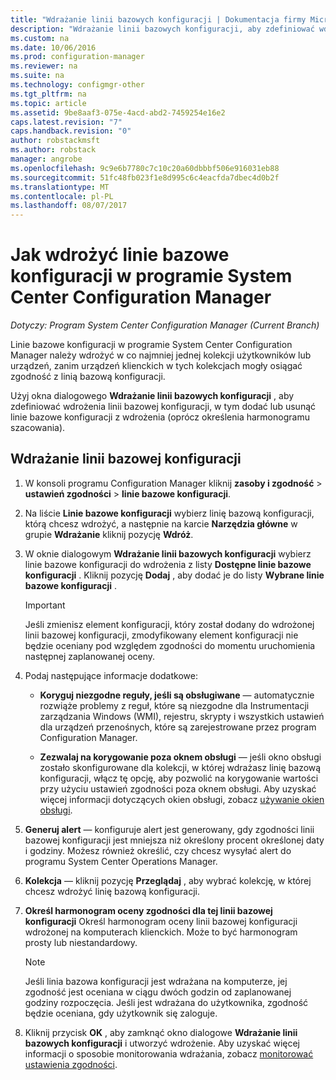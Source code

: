 ```yaml
---
title: "Wdrażanie linii bazowych konfiguracji | Dokumentacja firmy Microsoft"
description: "Wdrażanie linii bazowych konfiguracji, aby zdefiniować wdrożenia linii bazowej konfiguracji, a także dodać lub usunąć linie bazowe konfiguracji z wdrożenia."
ms.custom: na
ms.date: 10/06/2016
ms.prod: configuration-manager
ms.reviewer: na
ms.suite: na
ms.technology: configmgr-other
ms.tgt_pltfrm: na
ms.topic: article
ms.assetid: 9be8aaf3-075e-4acd-abd2-7459254e16e2
caps.latest.revision: "7"
caps.handback.revision: "0"
author: robstackmsft
ms.author: robstack
manager: angrobe
ms.openlocfilehash: 9c9e6b7780c7c10c20a60dbbbf506e916031eb88
ms.sourcegitcommit: 51fc48fb023f1e8d995c6c4eacfda7dbec4d0b2f
ms.translationtype: MT
ms.contentlocale: pl-PL
ms.lasthandoff: 08/07/2017
---
```

# <a name="how-to-deploy-configuration-baselines-in-system-center-configuration-manager"></a>Jak wdrożyć linie bazowe konfiguracji w programie System Center Configuration Manager

*Dotyczy: Program System Center Configuration Manager (Current Branch)*

Linie bazowe konfiguracji w programie System Center Configuration Manager należy wdrożyć w co najmniej jednej kolekcji użytkowników lub urządzeń, zanim urządzeń klienckich w tych kolekcjach mogły osiągać zgodność z linią bazową konfiguracji.  

Użyj okna dialogowego **Wdrażanie linii bazowych konfiguracji** , aby zdefiniować wdrożenia linii bazowej konfiguracji, w tym dodać lub usunąć linie bazowe konfiguracji z wdrożenia (oprócz określenia harmonogramu szacowania).  

## <a name="deploy-a-configuration-baseline"></a>Wdrażanie linii bazowej konfiguracji  

1.  W konsoli programu Configuration Manager kliknij **zasoby i zgodność** > **ustawień zgodności** > **linie bazowe konfiguracji**.  

3.  Na liście **Linie bazowe konfiguracji** wybierz linię bazową konfiguracji, którą chcesz wdrożyć, a następnie na karcie **Narzędzia główne** w grupie **Wdrażanie** kliknij pozycję **Wdróż**.  

4.  W oknie dialogowym **Wdrażanie linii bazowych konfiguracji** wybierz linie bazowe konfiguracji do wdrożenia z listy **Dostępne linie bazowe konfiguracji** . Kliknij pozycję **Dodaj** , aby dodać je do listy **Wybrane linie bazowe konfiguracji** .  

    > [!IMPORTANT]  
    >  Jeśli zmienisz element konfiguracji, który został dodany do wdrożonej linii bazowej konfiguracji, zmodyfikowany element konfiguracji nie będzie oceniany pod względem zgodności do momentu uruchomienia następnej zaplanowanej oceny.  

5.  Podaj następujące informacje dodatkowe:  

    -   **Koryguj niezgodne reguły, jeśli są obsługiwane** — automatycznie rozwiąże problemy z reguł, które są niezgodne dla Instrumentacji zarządzania Windows (WMI), rejestru, skrypty i wszystkich ustawień dla urządzeń przenośnych, które są zarejestrowane przez program Configuration Manager.  

    -   **Zezwalaj na korygowanie poza oknem obsługi** — jeśli okno obsługi zostało skonfigurowane dla kolekcji, w której wdrażasz linię bazową konfiguracji, włącz tę opcję, aby pozwolić na korygowanie wartości przy użyciu ustawień zgodności poza oknem obsługi. Aby uzyskać więcej informacji dotyczących okien obsługi, zobacz [używanie okien obsługi](/sccm/core/clients/manage/collections/use-maintenance-windows).  

6.  **Generuj alert** — konfiguruje alert jest generowany, gdy zgodności linii bazowej konfiguracji jest mniejsza niż określony procent określonej daty i godziny. Możesz również określić, czy chcesz wysyłać alert do programu System Center Operations Manager.  

7.  **Kolekcja** — kliknij pozycję **Przeglądaj** , aby wybrać kolekcję, w której chcesz wdrożyć linię bazową konfiguracji.  

8.  **Określ harmonogram oceny zgodności dla tej linii bazowej konfiguracji** Określ harmonogram oceny linii bazowej konfiguracji wdrożonej na komputerach klienckich. Może to być harmonogram prosty lub niestandardowy.  

    > [!NOTE]  
    >  Jeśli linia bazowa konfiguracji jest wdrażana na komputerze, jej zgodność jest oceniana w ciągu dwóch godzin od zaplanowanej godziny rozpoczęcia. Jeśli jest wdrażana do użytkownika, zgodność będzie oceniana, gdy użytkownik się zaloguje.  

9. Kliknij przycisk **OK** , aby zamknąć okno dialogowe **Wdrażanie linii bazowych konfiguracji** i utworzyć wdrożenie. Aby uzyskać więcej informacji o sposobie monitorowania wdrażania, zobacz [monitorować ustawienia zgodności](/sccm/compliance/deploy-use/monitor-compliance-settings).  
